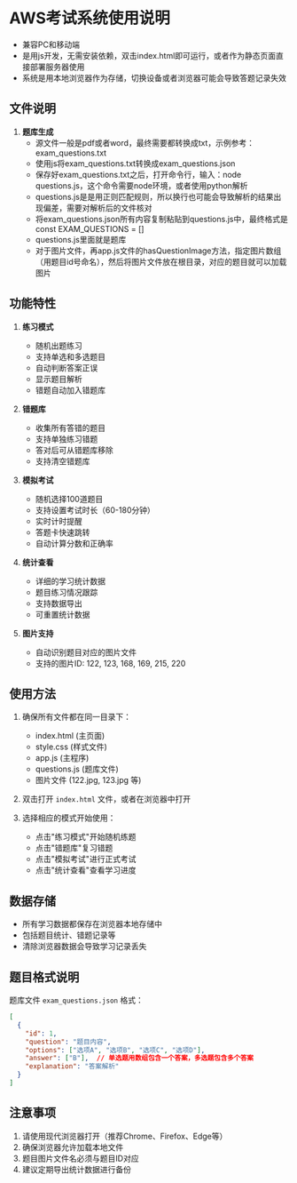 # AWS考试系统使用说明

- 兼容PC和移动端
- 是用js开发，无需安装依赖，双击index.html即可运行，或者作为静态页面直接部署服务器使用
- 系统是用本地浏览器作为存储，切换设备或者浏览器可能会导致答题记录失效

## 文件说明

1. **题库生成**
   - 源文件一般是pdf或者word，最终需要都转换成txt，示例参考：exam_questions.txt
   - 使用js将exam_questions.txt转换成exam_questions.json
   - 保存好exam_questions.txt之后，打开命令行，输入：node questions.js，这个命令需要node环境，或者使用python解析
   - questions.js是是用正则匹配规则，所以换行也可能会导致解析的结果出现偏差，需要对解析后的文件核对
   - 将exam_questions.json所有内容复制粘贴到questions.js中，最终格式是const EXAM_QUESTIONS = []
   - questions.js里面就是题库
   - 对于图片文件，再app.js文件的hasQuestionImage方法，指定图片数组（用题目id号命名），然后将图片文件放在根目录，对应的题目就可以加载图片

## 功能特性

1. **练习模式**
   - 随机出题练习
   - 支持单选和多选题目
   - 自动判断答案正误
   - 显示题目解析
   - 错题自动加入错题库

2. **错题库**
   - 收集所有答错的题目
   - 支持单独练习错题
   - 答对后可从错题库移除
   - 支持清空错题库

3. **模拟考试**
   - 随机选择100道题目
   - 支持设置考试时长（60-180分钟）
   - 实时计时提醒
   - 答题卡快速跳转
   - 自动计算分数和正确率

4. **统计查看**
   - 详细的学习统计数据
   - 题目练习情况跟踪
   - 支持数据导出
   - 可重置统计数据

5. **图片支持**
   - 自动识别题目对应的图片文件
   - 支持的图片ID: 122, 123, 168, 169, 215, 220

## 使用方法

1. 确保所有文件都在同一目录下：
   - index.html (主页面)
   - style.css (样式文件)
   - app.js (主程序)
   - questions.js (题库文件)
   - 图片文件 (122.jpg, 123.jpg 等)

2. 双击打开 `index.html` 文件，或者在浏览器中打开

3. 选择相应的模式开始使用：
   - 点击"练习模式"开始随机练题
   - 点击"错题库"复习错题
   - 点击"模拟考试"进行正式考试
   - 点击"统计查看"查看学习进度

## 数据存储

- 所有学习数据都保存在浏览器本地存储中
- 包括题目统计、错题记录等
- 清除浏览器数据会导致学习记录丢失

## 题目格式说明

题库文件 `exam_questions.json` 格式：
```json
[
  {
    "id": 1,
    "question": "题目内容",
    "options": ["选项A", "选项B", "选项C", "选项D"],
    "answer": ["B"],  // 单选题用数组包含一个答案，多选题包含多个答案
    "explanation": "答案解析"
  }
]
```

## 注意事项

1. 请使用现代浏览器打开（推荐Chrome、Firefox、Edge等）
2. 确保浏览器允许加载本地文件
3. 题目图片文件名必须与题目ID对应
4. 建议定期导出统计数据进行备份
